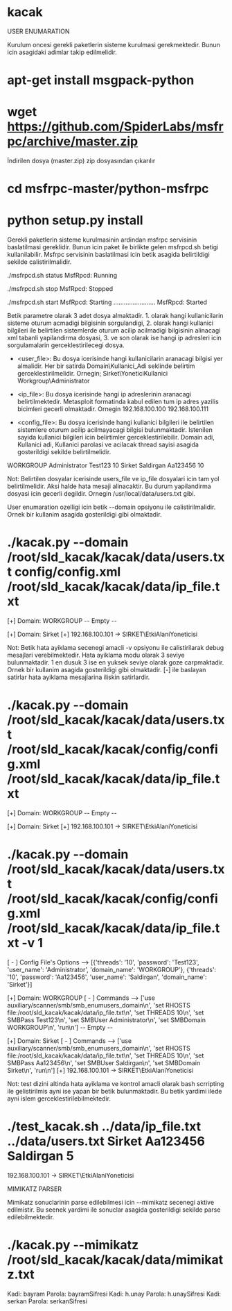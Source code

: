 kacak
=====

USER ENUMARATION

Kurulum oncesi gerekli paketlerin sisteme kurulmasi gerekmektedir. Bunun icin asagidaki adimlar takip edilmelidir.

# apt-get install msgpack-python
# wget https://github.com/SpiderLabs/msfrpc/archive/master.zip
 
İndirilen dosya (master.zip) zip dosyasından çıkarılır
# cd msfrpc-master/python-msfrpc
# python setup.py install
 

Gerekli paketlerin sisteme kurulmasinin ardindan msfrpc servisinin baslatilmasi gereklidir. Bunun icin paket ile birlikte gelen msfrpcd.sh betigi kullanilabilir. Msfrpc servisinin baslatilmasi icin betik asagida belirtildigi sekilde calistirilmalidir.

./msfrpcd.sh status
MsfRpcd: Running

./msfrpcd.sh stop
MsfRpcd:  Stopped

./msfrpcd.sh start
MsfRpcd:  Starting
........................
MsfRpcd:  Started


Betik parametre olarak 3 adet dosya almaktadir. 1. olarak hangi kullanicilarin sisteme oturum acmadigi bilgisinin sorgulandigi, 2. olarak hangi kullanici bilgileri ile belirtilen sistemlerde oturum acilip acilmadigi bilgisinin alinacagi xml tabanli yapilandirma dosyasi, 3. ve son olarak ise hangi ip adresleri icin sorgulamalarin gerceklestirilecegi dosya.

- <user_file>: Bu dosya icerisinde hangi kullanicilarin aranacagi bilgisi yer almalidir. Her bir satirda Domain\Kullanici_Adi seklinde  belirtim gerceklestirilmelidir. Ornegin;
Sirket\YoneticiKullanici
Workgroup\Administrator

- <ip_file>: Bu dosya icerisinde hangi ip adreslerinin aranacagi belirtilmektedir. Metasploit formatinda kabul edilen tum ip adres yazilis bicimleri gecerli olmaktadir. Ornegin
192.168.100.100
192.168.100.111

- <config_file>: Bu dosya icerisinde hangi kullanici bilgileri ile belirtilen sistemlere oturum acilip acilmayacagi bilgisi bulunmaktadir. Istenilen sayida kullanici bilgileri icin belirtimler gerceklestirilebilir. Domain adi, Kullanici adi, Kullanici parolasi ve acilacak thread sayisi asagida gosterildigi sekilde belirtilmelidir.

<?xml version="1.0"?>
<domain-admin>
        <domain>
                <name>WORKGROUP</name>
                <username>Administrator</username>
                <password>Test123</password>
                <threads>10</threads>
        </domain>
        <domain>
                <name>Sirket</name>
                <username>Saldirgan</username>
                <password>Aa123456</password>
                <threads>10</threads>
        </domain>
</domain-admin>


Not: Belirtilen dosyalar icerisinde users_file ve ip_file dosyalari icin  tam yol belirtilmelidir. Aksi halde hata mesaji alinacaktir. Bu durum yapilandirma dosyasi icin gecerli degildir. Ornegin /usr/local/data/users.txt gibi.

User enumaration ozelligi icin betik --domain opsiyonu ile calistirilmalidir. Ornek bir kullanim asagida gosterildigi gibi olmaktadir.

# ./kacak.py --domain /root/sld_kacak/kacak/data/users.txt config/config.xml /root/sld_kacak/kacak/data/ip_file.txt

[+] Domain: WORKGROUP
 -- Empty --

[+] Domain: Sirket
   [+] 192.168.100.101 -> SIRKET\EtkiAlaniYoneticisi


 

Not: Betik hata ayiklama secenegi amacli -v opsiyonu ile calistirilarak debug mesajlari verebilmektedir. Hata ayiklama modu olarak 3 seviye bulunmaktadir. 1 en dusuk 3 ise en yuksek seviye olarak goze carpmaktadir. Ornek bir kullanim asagida gosterildigi gibi olmaktadir. [-] ile baslayan satirlar hata ayiklama mesajlarina iliskin satirlardir.





# ./kacak.py --domain /root/sld_kacak/kacak/data/users.txt /root/sld_kacak/kacak/config/config.xml /root/sld_kacak/kacak/data/ip_file.txt

[+] Domain: WORKGROUP
 -- Empty --

[+] Domain: Sirket
   [+] 192.168.100.101 -> SIRKET\EtkiAlaniYoneticisi


# ./kacak.py --domain /root/sld_kacak/kacak/data/users.txt /root/sld_kacak/kacak/config/config.xml /root/sld_kacak/kacak/data/ip_file.txt -v 1
[ - ]  Config File's Options -->  [{'threads': '10', 'password': 'Test123', 'user_name': 'Administrator', 'domain_name': 'WORKGROUP'}, {'threads': '10', 'password': 'Aa123456', 'user_name': 'Saldirgan', 'domain_name': 'Sirket'}]

[+] Domain: WORKGROUP
[ - ]  Commands -->  ['use auxiliary/scanner/smb/smb_enumusers_domain\n', 'set RHOSTS file:/root/sld_kacak/kacak/data/ip_file.txt\n', 'set THREADS 10\n', 'set SMBPass Test123\n', 'set SMBUser Administrator\n', 'set SMBDomain WORKGROUP\n', 'run\n']
 -- Empty --

[+] Domain: Sirket
[ - ]  Commands -->  ['use auxiliary/scanner/smb/smb_enumusers_domain\n', 'set RHOSTS file:/root/sld_kacak/kacak/data/ip_file.txt\n', 'set THREADS 10\n', 'set SMBPass Aa123456\n', 'set SMBUser Saldirgan\n', 'set SMBDomain Sirket\n', 'run\n']
   [+] 192.168.100.101 -> SIRKET\EtkiAlaniYoneticisi


 

Not: test dizini altinda hata ayiklama ve kontrol amacli olarak bash scrripting ile gelistirilmis ayni ise yapan bir betik bulunmaktadir. Bu betik yardimi ilede ayni islem gerceklestirilebilmektedir.

# ./test_kacak.sh ../data/ip_file.txt  ../data/users.txt Sirket Aa123456 Saldirgan 5
192.168.100.101 -> SIRKET\EtkiAlaniYoneticisi

MIMIKATZ PARSER 

Mimikatz sonuclarinin parse edilebilmesi icin --mimikatz secenegi aktive edilmistir. Bu seenek yardimi ile sonuclar asagida gosterildigi sekilde parse edilebilmektedir.

# ./kacak.py --mimikatz /root/sld_kacak/kacak/data/mimikatz.txt 
Kadi: bayram Parola: bayramSifresi
Kadi: h.unay Parola: h.unaySifresi
Kadi: serkan Parola: serkanSifresi




